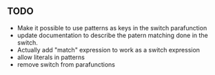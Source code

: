 TODO
----
- Make it possible to use patterns as keys in the switch parafunction
- update documentation to describe the patern matching done in the switch.
- Actually add "match" expression to work as a switch expression
- allow literals in patterns
- remove switch from parafunctions

